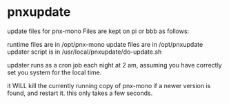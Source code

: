 # pnxupdate
update files for pnx-mono
Files are kept on pi or bbb as follows:

runtime files are in /opt/pnx-mono
update files are in /opt/pnxupdate
updater script is in /usr/local/pnxupdate/do-update.sh

updater runs as a cron job each night at 2 am, assuming you have correctly
set you system for the local time. 

it WILL kill the currently running copy of pnx-mono if a newer version is found, and restart it.
this only takes a few seconds.

